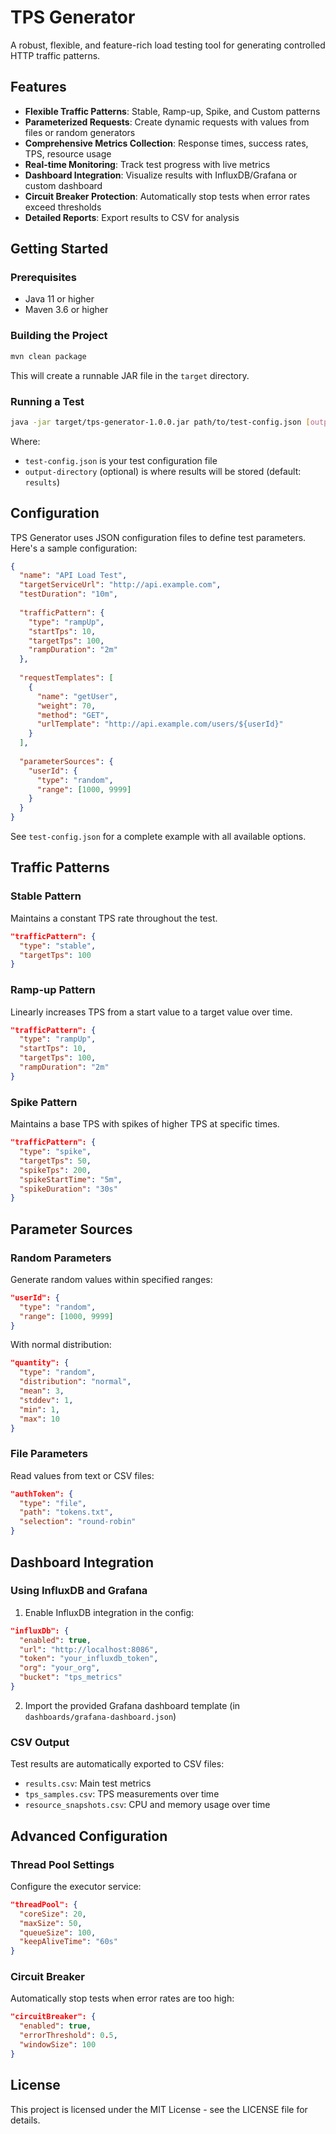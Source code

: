 # TPS Generator

A robust, flexible, and feature-rich load testing tool for generating controlled HTTP traffic patterns.

## Features

- **Flexible Traffic Patterns**: Stable, Ramp-up, Spike, and Custom patterns
- **Parameterized Requests**: Create dynamic requests with values from files or random generators
- **Comprehensive Metrics Collection**: Response times, success rates, TPS, resource usage
- **Real-time Monitoring**: Track test progress with live metrics
- **Dashboard Integration**: Visualize results with InfluxDB/Grafana or custom dashboard
- **Circuit Breaker Protection**: Automatically stop tests when error rates exceed thresholds
- **Detailed Reports**: Export results to CSV for analysis

## Getting Started

### Prerequisites

- Java 11 or higher
- Maven 3.6 or higher

### Building the Project

```bash
mvn clean package
```

This will create a runnable JAR file in the `target` directory.

### Running a Test

```bash
java -jar target/tps-generator-1.0.0.jar path/to/test-config.json [output-directory]
```

Where:
- `test-config.json` is your test configuration file
- `output-directory` (optional) is where results will be stored (default: `results`)

## Configuration

TPS Generator uses JSON configuration files to define test parameters. Here's a sample configuration:

```json
{
  "name": "API Load Test",
  "targetServiceUrl": "http://api.example.com",
  "testDuration": "10m",
  
  "trafficPattern": {
    "type": "rampUp",
    "startTps": 10,
    "targetTps": 100,
    "rampDuration": "2m"
  },
  
  "requestTemplates": [
    {
      "name": "getUser",
      "weight": 70,
      "method": "GET",
      "urlTemplate": "http://api.example.com/users/${userId}"
    }
  ],
  
  "parameterSources": {
    "userId": {
      "type": "random",
      "range": [1000, 9999]
    }
  }
}
```

See `test-config.json` for a complete example with all available options.

## Traffic Patterns

### Stable Pattern

Maintains a constant TPS rate throughout the test.

```json
"trafficPattern": {
  "type": "stable",
  "targetTps": 100
}
```

### Ramp-up Pattern

Linearly increases TPS from a start value to a target value over time.

```json
"trafficPattern": {
  "type": "rampUp",
  "startTps": 10,
  "targetTps": 100,
  "rampDuration": "2m"
}
```

### Spike Pattern

Maintains a base TPS with spikes of higher TPS at specific times.

```json
"trafficPattern": {
  "type": "spike",
  "targetTps": 50,
  "spikeTps": 200,
  "spikeStartTime": "5m",
  "spikeDuration": "30s"
}
```

## Parameter Sources

### Random Parameters

Generate random values within specified ranges:

```json
"userId": {
  "type": "random",
  "range": [1000, 9999]
}
```

With normal distribution:

```json
"quantity": {
  "type": "random",
  "distribution": "normal",
  "mean": 3,
  "stddev": 1,
  "min": 1,
  "max": 10
}
```

### File Parameters

Read values from text or CSV files:

```json
"authToken": {
  "type": "file",
  "path": "tokens.txt",
  "selection": "round-robin"
}
```

## Dashboard Integration

### Using InfluxDB and Grafana

1. Enable InfluxDB integration in the config:

```json
"influxDb": {
  "enabled": true,
  "url": "http://localhost:8086",
  "token": "your_influxdb_token",
  "org": "your_org",
  "bucket": "tps_metrics"
}
```

2. Import the provided Grafana dashboard template (in `dashboards/grafana-dashboard.json`)

### CSV Output

Test results are automatically exported to CSV files:
- `results.csv`: Main test metrics
- `tps_samples.csv`: TPS measurements over time
- `resource_snapshots.csv`: CPU and memory usage over time

## Advanced Configuration

### Thread Pool Settings

Configure the executor service:

```json
"threadPool": {
  "coreSize": 20,
  "maxSize": 50,
  "queueSize": 100,
  "keepAliveTime": "60s"
}
```

### Circuit Breaker

Automatically stop tests when error rates are too high:

```json
"circuitBreaker": {
  "enabled": true,
  "errorThreshold": 0.5,
  "windowSize": 100
}
```

## License

This project is licensed under the MIT License - see the LICENSE file for details.